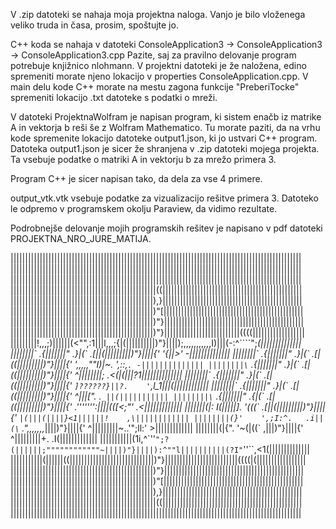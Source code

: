 V .zip datoteki se nahaja moja projektna naloga. Vanjo je bilo vloženega veliko truda in časa, prosim, spoštujte jo.

C++ koda se nahaja v datoteki ConsoleApplication3 -> ConsoleApplication3 -> ConsoleApplication3.cpp
Pazite, saj za pravilno delovanje program potrebuje knjižnico nlohmann. V projektni datoteki je že naložena, edino spremeniti morate njeno lokacijo 
v properties ConsoleApplication.cpp. V main delu kode C++ morate na mestu zagona funkcije "PreberiTocke" spremeniti lokacijo .txt datoteke s podatki o mreži.

V datoteki ProjektnaWolfram je napisan program, ki sistem enačb iz matrike A in vektorja b reši še z Wolfram Mathematico.
Tu morate paziti, da na vrhu kode spremenite lokacijo datoteke output1.json, ki jo ustvari C++ program. 
Datoteka output1.json je sicer že shranjena v .zip datoteki mojega projekta. Ta vsebuje podatke o matriki A in vektorju b za mrežo primera 3.

Program C++ je sicer napisan tako, da dela za vse 4 primere.

output_vtk.vtk vsebuje podatke za vizualizacijo rešitve primera 3. Datoteko le odpremo v programskem okolju Paraview, da vidimo rezultate. 

Podrobnejše delovanje mojih programskih rešitev je napisano v pdf datoteki PROJEKTNA_NRO_JURE_MATIJA.

||||||||||||||||||||||||||||||||||||||||||||||||||||||||||||||||||||||||||||||||||||||||||||||||||||
||||||||||||||||||||||||||||||||||||||||||||||||||||||||||||||||||||||||||||||||||||||||||||||||||||
||||||||||||||||||||||||||||||||||||||||||||||||||||||||||||||||||||||||||||||||||||||||||||||||||||
||||||||||||||||||||||||||||||||||||||||||||||||||((||||||||||||||||||||||||||||||||||||||||||||||||
|||||||||||||||||||||||||||||||||||||||||||||||||),}||||||||||||||||||||||||||||||||||||||||||||||||
|||||||||||||||||||||||||||||||||||||||||||||||||)"[||||||||||||||||||||||||||||||||||||||||||||||||
|||||||||||||||||||||||||||||||||||||||||||||||||)"}||||||||||||||||||||||||||||||||||||||||||||||||
|||||||||||||||||||||||||||||||||||||||||||||||||)"}||||||||||||||||||||||||||((((||||||||||||||||||
|||||||||!,,,;)||||||(<"",:1|||l,,,;{|(||||||||||)"}||||);,,,,,,,,,,,I)|||(-:^````";_(||||||||||||||
||||||||\`   .{|||||||"   .}|(\`   .[||(|||||||||)"}||||{'           '{||>'          -||||||||||||||
||||||||\`   .{|||||||"   .}|(\`   .[|((|||||||||)"}||||{'   ',,,,,""I)|~.   ',::,`. -||||||||||||||
||||||||\`   .{|||||||"   .}|(\`   .[|((|||||||||)"}||||{'   ^\||||||||\;   .<(|(|||?1||||||||||||||
||||||||\`   .{|||||||"   .}|(\`   .[|((|||||||||)"}||||{'   `]??????}||?.    '`,l_1|||(||||||||||||
||||||||\`   .{|||||||"   .}|(\`   .[|((|||||||||)"}||||{'           ^|||[".       .`_||(|||||||||||
||||||||\`   .{|||||||"   .{|(\`   .[|((|||||||||)"}||||{'   .''''''':||||(([<;"'    .<|||||||||||||
|||||||(|:    I(|||||].   '(((\`   .[||(|||||||||)"}||||{'   `|(|||(||||}<1||||||!    ,\||||||||||||
||||||||(}'    ',;I:^.   .i||(\`   .",,,,,,,_||||)"}||||{'   ^\|||||||||~..'";ll:'    >|||||||||||||
||||||||(|{".           '~(|((\`            ,\|||)"}||||{'   ^\|||||||||+.          .I(|||||||||||||
|||||||||||(1i,^`''``";?(||||||;""""""""""""~||||)"}||||):^""l||||||||||(?I"``''``,<1(||||||||||||||
|||||||||||(||||||((|||||||||||||||||||||||||||||)"}|||||||||||||||||||||||||((((|(|||||||||||||||||
|||||||||||||||||||||||||||||||||||||||||||||||||)"}||||||||||||||||||||||||||||||||||||||||||||||||
|||||||||||||||||||||||||||||||||||||||||||||||||)"[||||||||||||||||||||||||||||||||||||||||||||||||
|||||||||||||||||||||||||||||||||||||||||||||||||),}||||||||||||||||||||||||||||||||||||||||||||||||
||||||||||||||||||||||||||||||||||||||||||||||||||((||||||||||||||||||||||||||||||||||||||||||||||||
||||||||||||||||||||||||||||||||||||||||||||||||||||||||||||||||||||||||||||||||||||||||||||||||||||
